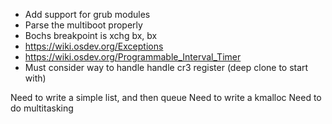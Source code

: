 - Add support for grub modules
- Parse the multiboot properly
- Bochs breakpoint is xchg bx, bx
- https://wiki.osdev.org/Exceptions
- https://wiki.osdev.org/Programmable_Interval_Timer
- Must consider way to handle handle cr3 register (deep clone to start with)

Need to write a simple list, and then queue
Need to write a kmalloc
Need to do multitasking